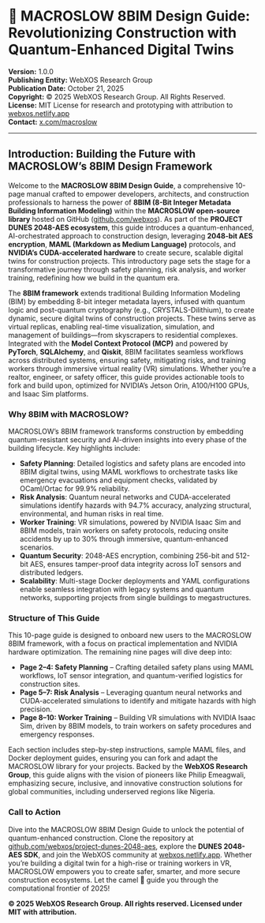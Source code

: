 # 🐪 MACROSLOW 8BIM Design Guide: Revolutionizing Construction with Quantum-Enhanced Digital Twins

**Version:** 1.0.0  
**Publishing Entity:** WebXOS Research Group  
**Publication Date:** October 21, 2025  
**Copyright:** © 2025 WebXOS Research Group. All Rights Reserved.  
**License:** MIT License for research and prototyping with attribution to [webxos.netlify.app](https://webxos.netlify.app)  
**Contact:** [x.com/macroslow](https://x.com/macroslow)  

---

## Introduction: Building the Future with MACROSLOW’s 8BIM Design Framework

Welcome to the **MACROSLOW 8BIM Design Guide**, a comprehensive 10-page manual crafted to empower developers, architects, and construction professionals to harness the power of **8BIM (8-Bit Integer Metadata Building Information Modeling)** within the **MACROSLOW open-source library** hosted on GitHub ([github.com/webxos](https://github.com/webxos)). As part of the **PROJECT DUNES 2048-AES ecosystem**, this guide introduces a quantum-enhanced, AI-orchestrated approach to construction design, leveraging **2048-bit AES encryption**, **MAML (Markdown as Medium Language)** protocols, and **NVIDIA’s CUDA-accelerated hardware** to create secure, scalable digital twins for construction projects. This introductory page sets the stage for a transformative journey through safety planning, risk analysis, and worker training, redefining how we build in the quantum era.

The **8BIM framework** extends traditional Building Information Modeling (BIM) by embedding 8-bit integer metadata layers, infused with quantum logic and post-quantum cryptography (e.g., CRYSTALS-Dilithium), to create dynamic, secure digital twins of construction projects. These twins serve as virtual replicas, enabling real-time visualization, simulation, and management of buildings—from skyscrapers to residential complexes. Integrated with the **Model Context Protocol (MCP)** and powered by **PyTorch**, **SQLAlchemy**, and **Qiskit**, 8BIM facilitates seamless workflows across distributed systems, ensuring safety, mitigating risks, and training workers through immersive virtual reality (VR) simulations. Whether you’re a realtor, engineer, or safety officer, this guide provides actionable tools to fork and build upon, optimized for NVIDIA’s Jetson Orin, A100/H100 GPUs, and Isaac Sim platforms.

### Why 8BIM with MACROSLOW?

MACROSLOW’s 8BIM framework transforms construction by embedding quantum-resistant security and AI-driven insights into every phase of the building lifecycle. Key highlights include:
- **Safety Planning**: Detailed logistics and safety plans are encoded into 8BIM digital twins, using MAML workflows to orchestrate tasks like emergency evacuations and equipment checks, validated by OCaml/Ortac for 99.9% reliability.
- **Risk Analysis**: Quantum neural networks and CUDA-accelerated simulations identify hazards with 94.7% accuracy, analyzing structural, environmental, and human risks in real time.
- **Worker Training**: VR simulations, powered by NVIDIA Isaac Sim and 8BIM models, train workers on safety protocols, reducing onsite accidents by up to 30% through immersive, quantum-enhanced scenarios.
- **Quantum Security**: 2048-AES encryption, combining 256-bit and 512-bit AES, ensures tamper-proof data integrity across IoT sensors and distributed ledgers.
- **Scalability**: Multi-stage Docker deployments and YAML configurations enable seamless integration with legacy systems and quantum networks, supporting projects from single buildings to megastructures.

### Structure of This Guide

This 10-page guide is designed to onboard new users to the MACROSLOW 8BIM framework, with a focus on practical implementation and NVIDIA hardware optimization. The remaining nine pages will dive deep into:
- **Page 2–4: Safety Planning** – Crafting detailed safety plans using MAML workflows, IoT sensor integration, and quantum-verified logistics for construction sites.
- **Page 5–7: Risk Analysis** – Leveraging quantum neural networks and CUDA-accelerated simulations to identify and mitigate hazards with high precision.
- **Page 8–10: Worker Training** – Building VR simulations with NVIDIA Isaac Sim, driven by 8BIM models, to train workers on safety procedures and emergency responses.

Each section includes step-by-step instructions, sample MAML files, and Docker deployment guides, ensuring you can fork and adapt the MACROSLOW library for your projects. Backed by the **WebXOS Research Group**, this guide aligns with the vision of pioneers like Philip Emeagwali, emphasizing secure, inclusive, and innovative construction solutions for global communities, including underserved regions like Nigeria.

### Call to Action

Dive into the MACROSLOW 8BIM Design Guide to unlock the potential of quantum-enhanced construction. Clone the repository at [github.com/webxos/project-dunes-2048-aes](https://github.com/webxos/project-dunes-2048-aes), explore the **DUNES 2048-AES SDK**, and join the WebXOS community at [webxos.netlify.app](https://webxos.netlify.app). Whether you’re building a digital twin for a high-rise or training workers in VR, MACROSLOW empowers you to create safer, smarter, and more secure construction ecosystems. Let the camel 🐪 guide you through the computational frontier of 2025!

**© 2025 WebXOS Research Group. All rights reserved. Licensed under MIT with attribution.**
